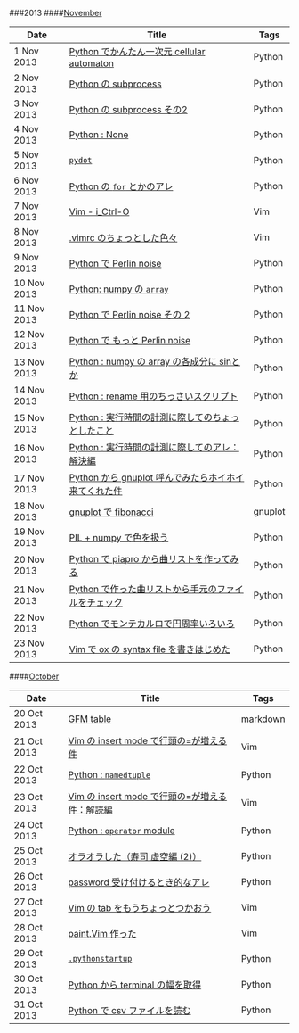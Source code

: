 ###2013
####[November](./2013/Nov)

|Date       |Title                                                                                     |Tags    |
|-----------|------------------------------------------------------------------------------------------|--------|
|1 Nov 2013 |[Python でかんたん一次元 cellular automaton](./2013/Nov/1.python-ca.md)                   |Python  |
|2 Nov 2013 |[Python の subprocess](./2013/Nov/2.python-subprocess.md)                                 |Python  |
|3 Nov 2013 |[Python の subprocess その2](./2013/Nov/3.python-subprocess-2.md)                         |Python  |
|4 Nov 2013 |[Python : None](./2013/Nov/4.python-None-comparison.md)                                   |Python  |
|5 Nov 2013 |[`pydot`](./2013/Nov/5.python-pydot.md)                                                   |Python  |
|6 Nov 2013 |[Python の `for` とかのアレ](./2013/Nov/6.python-for-refresh.md)                          |Python  |
|7 Nov 2013 |[Vim - i_Ctrl-O](./2013/Nov/7.vim-i_CTRL-O.md)                                            |Vim     |
|8 Nov 2013 |[.vimrc のちょっとした色々]( ./2013/Nov/8.vimrc-settings.md)                              |Vim     |
|9 Nov 2013 |[Python で Perlin noise](./2013/Nov/9.python-perlinnoise.md)                              |Python  |
|10 Nov 2013|[Python: numpy の `array`](./2013/Nov/10.python-numpy-arrays.md)                          |Python  |
|11 Nov 2013|[Python で Perlin noise その 2](./2013/Nov/11.python-perlinnoise-multi.md)                |Python  |
|12 Nov 2013|[Python で もっと Perlin noise](./2013/Nov/12.python-perlinnoise-more.md)                 |Python  |
|13 Nov 2013|[Python : numpy の array の各成分に sinとか](./2013/Nov/13.python-numpy-sin.md)           |Python  |
|14 Nov 2013|[Python : rename 用のちっさいスクリプト](./2013/Nov/14.python-handy-renamer.md)           |Python  |
|15 Nov 2013|[Python : 実行時間の計測に際してのちょっとしたこと](./2013/Nov/15.python-timing.md)       |Python  |
|16 Nov 2013|[Python : 実行時間の計測に際してのアレ：解決編](./2013/Nov/16.python-timing-solved.md)    |Python  |
|17 Nov 2013|[Python から gnuplot 呼んでみたらホイホイ来てくれた件](./2013/Nov/17.python-gnuplot.md)   |Python  |
|18 Nov 2013|[gnuplot で fibonacci](./2013/Nov/18.gnuplot-fib.md)                                      |gnuplot |
|19 Nov 2013|[PIL + numpy で色を扱う](./2013/Nov/19.PIL-couleur.md)                                    |Python  |
|20 Nov 2013|[Python で piapro から曲リストを作ってみる](./2013/Nov/20.piapro-songlist.md)             |Python  |
|21 Nov 2013|[Python で作った曲リストから手元のファイルをチェック](./2013/Nov/21.check-song-lengths.md)|Python  |
|22 Nov 2013|[Python でモンテカルロで円周率いろいろ](./2013/Nov/22.python-montecarlo.md)               |Python  |
|23 Nov 2013|[Vim で ox の syntax file を書きはじめた](./2013/Nov/23.vim-ox01.md)                      |Python  |

####[October](./2013/Oct)

|Date       |Title                                                                               |Tags    |
|-----------|------------------------------------------------------------------------------------|--------|
|20 Oct 2013|[GFM table](./2013/Oct/20.gfmtable.md)                                              |markdown|
|21 Oct 2013|[Vim の insert mode で行頭の=が増える件](./2013/Oct/21.vim-doubleequal.md)          |Vim     |
|22 Oct 2013|[Python : `namedtuple`](./2013/Oct/22.python-namedtuple.md)                         |Python  |
|23 Oct 2013|[Vim の insert mode で行頭の=が増える件：解読編](./2013/Oct/23.vim-doubleequal-2.md)|Vim     |
|24 Oct 2013|[Python : `operator` module](./2013/Oct/24.python-module-operator.md)               |Python  |
|25 Oct 2013|[オラオラした（寿司 虚空編 (2)）](./2013/Oct/25.oraora-sushi2.md)                   |Python  |
|26 Oct 2013|[password 受け付けるとき的なアレ](./2013/Oct/26.python-getpass.md)                  |Python  |
|27 Oct 2013|[Vim の tab をもうちょっとつかおう](./2013/Oct/27.Vim-tabs.md)                      |Vim     |
|28 Oct 2013|[paint.Vim 作った](./2013/Oct/28.vim-paint.md)                                      |Vim     |
|29 Oct 2013|[`.pythonstartup`](./2013/Oct/29.pythonstartup.md)                                  |Python  |
|30 Oct 2013|[Python から terminal の幅を取得](./2013/Oct/30.python-consolewidth.md)             |Python  |
|31 Oct 2013|[Python で csv ファイルを読む](./2013/Oct/31-python-readcsv.md)                     |Python  |

